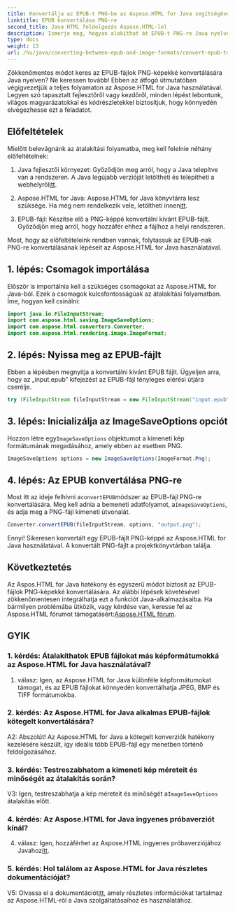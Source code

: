 ```yaml
---
title: Konvertálja az EPUB-t PNG-be az Aspose.HTML for Java segítségével
linktitle: EPUB konvertálása PNG-re
second_title: Java HTML feldolgozás Aspose.HTML-lel
description: Ismerje meg, hogyan alakíthat át EPUB-t PNG-re Java nyelven az Aspose.HTML for Java segítségével. Lépésről lépésre útmutató a zökkenőmentes átalakításhoz.
type: docs
weight: 13
url: /hu/java/converting-between-epub-and-image-formats/convert-epub-to-png/
---
```

Zökkenőmentes módot keres az EPUB-fájlok PNG-képekké konvertálására Java nyelven? Ne keressen tovább! Ebben az átfogó útmutatóban végigvezetjük a teljes folyamaton az Aspose.HTML for Java használatával. Legyen szó tapasztalt fejlesztőről vagy kezdőről, minden lépést lebontunk, világos magyarázatokkal és kódrészletekkel biztosítjuk, hogy könnyedén elvégezhesse ezt a feladatot.

## Előfeltételek

Mielőtt belevágnánk az átalakítási folyamatba, meg kell felelnie néhány előfeltételnek:

1.  Java fejlesztői környezet: Győződjön meg arról, hogy a Java telepítve van a rendszeren. A Java legújabb verzióját letöltheti és telepítheti a webhelyről[itt](https://www.oracle.com/java/technologies/javase-downloads.html).

2. Aspose.HTML for Java: Aspose.HTML for Java könyvtárra lesz szüksége. Ha még nem rendelkezik vele, letöltheti innen[itt](https://releases.aspose.com/html/java/).

3. EPUB-fájl: Készítse elő a PNG-képpé konvertálni kívánt EPUB-fájlt. Győződjön meg arról, hogy hozzáfér ehhez a fájlhoz a helyi rendszeren.

Most, hogy az előfeltételeink rendben vannak, folytassuk az EPUB-nak PNG-re konvertálásának lépéseit az Aspose.HTML for Java használatával.

## 1. lépés: Csomagok importálása

Először is importálnia kell a szükséges csomagokat az Aspose.HTML for Java-ból. Ezek a csomagok kulcsfontosságúak az átalakítási folyamatban. Íme, hogyan kell csinálni:

```java
import java.io.FileInputStream;
import com.aspose.html.saving.ImageSaveOptions;
import com.aspose.html.converters.Converter;
import com.aspose.html.rendering.image.ImageFormat;
```

## 2. lépés: Nyissa meg az EPUB-fájlt

Ebben a lépésben megnyitja a konvertálni kívánt EPUB fájlt. Ügyeljen arra, hogy az „input.epub” kifejezést az EPUB-fájl tényleges elérési útjára cserélje.

```java
try (FileInputStream fileInputStream = new FileInputStream("input.epub")) {
```

## 3. lépés: Inicializálja az ImageSaveOptions opciót

 Hozzon létre egy`ImageSaveOptions` objektumot a kimeneti kép formátumának megadásához, amely ebben az esetben PNG.

```java
ImageSaveOptions options = new ImageSaveOptions(ImageFormat.Png);
```

## 4. lépés: Az EPUB konvertálása PNG-re

 Most itt az ideje felhívni a`convertEPUB`módszer az EPUB-fájl PNG-re konvertálására. Meg kell adnia a bemeneti adatfolyamot, a`ImageSaveOptions`, és adja meg a PNG-fájl kimeneti útvonalát.

```java
Converter.convertEPUB(fileInputStream, options, "output.png");
```

Ennyi! Sikeresen konvertált egy EPUB-fájlt PNG-képpé az Aspose.HTML for Java használatával. A konvertált PNG-fájlt a projektkönyvtárban találja.

## Következtetés
 Az Aspos.HTML for Java hatékony és egyszerű módot biztosít az EPUB-fájlok PNG-képekké konvertálására. Az alábbi lépések követésével zökkenőmentesen integrálhatja ezt a funkciót Java-alkalmazásaiba. Ha bármilyen problémába ütközik, vagy kérdése van, keresse fel az Aspose.HTML fórumot támogatásért:[Aspose.HTML fórum](https://forum.aspose.com/).

## GYIK

### 1. kérdés: Átalakíthatok EPUB fájlokat más képformátumokká az Aspose.HTML for Java használatával?

1. válasz: Igen, az Aspose.HTML for Java különféle képformátumokat támogat, és az EPUB fájlokat könnyedén konvertálhatja JPEG, BMP és TIFF formátumokba.

### 2. kérdés: Az Aspose.HTML for Java alkalmas EPUB-fájlok kötegelt konvertálására?
   
A2: Abszolút! Az Aspose.HTML for Java a kötegelt konverziók hatékony kezelésére készült, így ideális több EPUB-fájl egy menetben történő feldolgozásához.

### 3. kérdés: Testreszabhatom a kimeneti kép méreteit és minőségét az átalakítás során?

 V3: Igen, testreszabhatja a kép méreteit és minőségét a`ImageSaveOptions` átalakítás előtt. 

### 4. kérdés: Az Aspose.HTML for Java ingyenes próbaverziót kínál?

 4. válasz: Igen, hozzáférhet az Aspose.HTML ingyenes próbaverziójához Javahoz[itt](https://releases.aspose.com/).

### 5. kérdés: Hol találom az Aspose.HTML for Java részletes dokumentációját?

 V5: Olvassa el a dokumentációt[itt](https://reference.aspose.com/html/java/), amely részletes információkat tartalmaz az Aspose.HTML-ről a Java szolgáltatásaihoz és használatához.